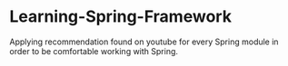 # Learning-Spring-Framework
Applying recommendation found on youtube for every Spring module in order to be comfortable working with Spring.
